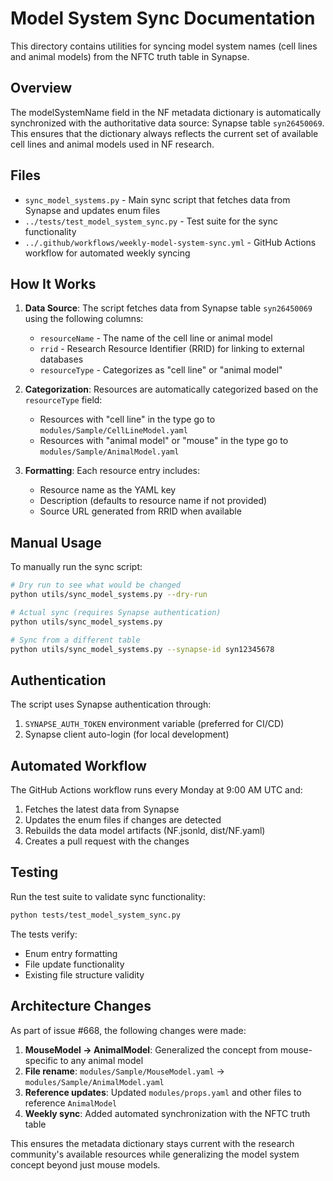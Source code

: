 # Model System Sync Documentation

This directory contains utilities for syncing model system names (cell lines and animal models) from the NFTC truth table in Synapse.

## Overview

The modelSystemName field in the NF metadata dictionary is automatically synchronized with the authoritative data source: Synapse table `syn26450069`. This ensures that the dictionary always reflects the current set of available cell lines and animal models used in NF research.

## Files

- `sync_model_systems.py` - Main sync script that fetches data from Synapse and updates enum files
- `../tests/test_model_system_sync.py` - Test suite for the sync functionality
- `../.github/workflows/weekly-model-system-sync.yml` - GitHub Actions workflow for automated weekly syncing

## How It Works

1. **Data Source**: The script fetches data from Synapse table `syn26450069` using the following columns:
   - `resourceName` - The name of the cell line or animal model
   - `rrid` - Research Resource Identifier (RRID) for linking to external databases
   - `resourceType` - Categorizes as "cell line" or "animal model"

2. **Categorization**: Resources are automatically categorized based on the `resourceType` field:
   - Resources with "cell line" in the type go to `modules/Sample/CellLineModel.yaml`
   - Resources with "animal model" or "mouse" in the type go to `modules/Sample/AnimalModel.yaml`

3. **Formatting**: Each resource entry includes:
   - Resource name as the YAML key
   - Description (defaults to resource name if not provided)
   - Source URL generated from RRID when available

## Manual Usage

To manually run the sync script:

```bash
# Dry run to see what would be changed
python utils/sync_model_systems.py --dry-run

# Actual sync (requires Synapse authentication)
python utils/sync_model_systems.py

# Sync from a different table
python utils/sync_model_systems.py --synapse-id syn12345678
```

## Authentication

The script uses Synapse authentication through:
1. `SYNAPSE_AUTH_TOKEN` environment variable (preferred for CI/CD)
2. Synapse client auto-login (for local development)

## Automated Workflow

The GitHub Actions workflow runs every Monday at 9:00 AM UTC and:
1. Fetches the latest data from Synapse
2. Updates the enum files if changes are detected
3. Rebuilds the data model artifacts (NF.jsonld, dist/NF.yaml)
4. Creates a pull request with the changes

## Testing

Run the test suite to validate sync functionality:

```bash
python tests/test_model_system_sync.py
```

The tests verify:
- Enum entry formatting
- File update functionality  
- Existing file structure validity

## Architecture Changes

As part of issue #668, the following changes were made:

1. **MouseModel → AnimalModel**: Generalized the concept from mouse-specific to any animal model
2. **File rename**: `modules/Sample/MouseModel.yaml` → `modules/Sample/AnimalModel.yaml`
3. **Reference updates**: Updated `modules/props.yaml` and other files to reference `AnimalModel`
4. **Weekly sync**: Added automated synchronization with the NFTC truth table

This ensures the metadata dictionary stays current with the research community's available resources while generalizing the model system concept beyond just mouse models.